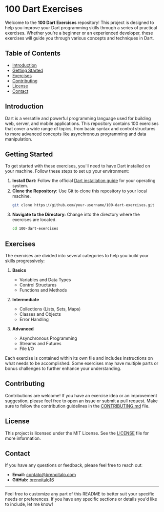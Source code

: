 # 100 Dart Exercises

Welcome to the **100 Dart Exercises** repository! This project is designed to help you improve your Dart programming skills through a series of practical exercises. Whether you're a beginner or an experienced developer, these exercises will guide you through various concepts and techniques in Dart.

## Table of Contents

- [Introduction](#introduction)
- [Getting Started](#getting-started)
- [Exercises](#exercises)
- [Contributing](#contributing)
- [License](#license)
- [Contact](#contact)

## Introduction

Dart is a versatile and powerful programming language used for building web, server, and mobile applications. This repository contains 100 exercises that cover a wide range of topics, from basic syntax and control structures to more advanced concepts like asynchronous programming and data manipulation.

## Getting Started

To get started with these exercises, you'll need to have Dart installed on your machine. Follow these steps to set up your environment:

1. **Install Dart:** Follow the official [Dart installation guide](https://dart.dev/get-dart) for your operating system.
2. **Clone the Repository:** Use Git to clone this repository to your local machine.
   ```bash
   git clone https://github.com/your-username/100-dart-exercises.git
   ```
3. **Navigate to the Directory:** Change into the directory where the exercises are located.
   ```bash
   cd 100-dart-exercises
   ```

## Exercises

The exercises are divided into several categories to help you build your skills progressively:

1. **Basics**
   - Variables and Data Types
   - Control Structures
   - Functions and Methods

2. **Intermediate**
   - Collections (Lists, Sets, Maps)
   - Classes and Objects
   - Error Handling

3. **Advanced**
   - Asynchronous Programming
   - Streams and Futures
   - File I/O

Each exercise is contained within its own file and includes instructions on what needs to be accomplished. Some exercises may have multiple parts or bonus challenges to further enhance your understanding.

## Contributing

Contributions are welcome! If you have an exercise idea or an improvement suggestion, please feel free to open an issue or submit a pull request. Make sure to follow the contribution guidelines in the [CONTRIBUTING.md](CONTRIBUTING.md) file.

## License

This project is licensed under the MIT License. See the [LICENSE](LICENSE) file for more information.

## Contact

If you have any questions or feedback, please feel free to reach out:

- **Email:** contato@brenoitalo.com
- **GitHub:** [brenoitalo16](https://github.com/brenoitalo16)

---

Feel free to customize any part of this README to better suit your specific needs or preferences. If you have any specific sections or details you'd like to include, let me know!